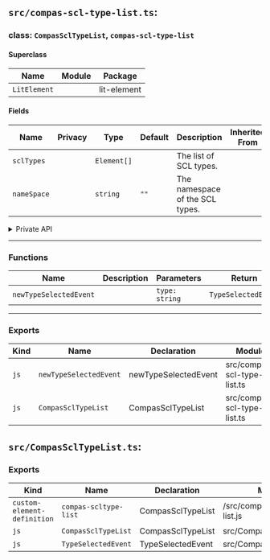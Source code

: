 ## `src/compas-scl-type-list.ts`:

### class: `CompasSclTypeList`, `compas-scl-type-list`

#### Superclass

| Name         | Module | Package     |
| ------------ | ------ | ----------- |
| `LitElement` |        | lit-element |

#### Fields

| Name        | Privacy | Type        | Default | Description                     | Inherited From |
| ----------- | ------- | ----------- | ------- | ------------------------------- | -------------- |
| `sclTypes`  |         | `Element[]` |         | The list of SCL types.          |                |
| `nameSpace` |         | `string`    | `""`    | The namespace of the SCL types. |                |

<details><summary>Private API</summary>

#### Methods

| Name            | Privacy | Description                               | Parameters | Return           | Inherited From |
| --------------- | ------- | ----------------------------------------- | ---------- | ---------------- | -------------- |
| `renderLoading` | private | renders a loading message                 |            | `TemplateResult` |                |
| `renderNoTypes` | private | renders a message when no types are found |            | `TemplateResult` |                |
| `renderTypes`   | private | renders the list of types                 |            | `TemplateResult` |                |

</details>

<hr/>

### Functions

| Name                   | Description | Parameters     | Return              |
| ---------------------- | ----------- | -------------- | ------------------- |
| `newTypeSelectedEvent` |             | `type: string` | `TypeSelectedEvent` |

<hr/>

### Exports

| Kind | Name                   | Declaration          | Module                      | Package |
| ---- | ---------------------- | -------------------- | --------------------------- | ------- |
| `js` | `newTypeSelectedEvent` | newTypeSelectedEvent | src/compas-scl-type-list.ts |         |
| `js` | `CompasSclTypeList`    | CompasSclTypeList    | src/compas-scl-type-list.ts |         |

## `src/CompasSclTypeList.ts`:

### Exports

| Kind                        | Name                  | Declaration       | Module                       | Package |
| --------------------------- | --------------------- | ----------------- | ---------------------------- | ------- |
| `custom-element-definition` | `compas-scltype-list` | CompasSclTypeList | /src/compas-scl-type-list.js |         |
| `js`                        | `CompasSclTypeList`   | CompasSclTypeList | src/CompasSclTypeList.ts     |         |
| `js`                        | `TypeSelectedEvent`   | TypeSelectedEvent | src/CompasSclTypeList.ts     |         |
